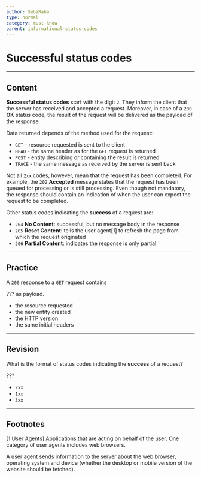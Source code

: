 ```yaml
---
author: SebaRaba
type: normal
category: must-know
parent: informational-status-codes
---
```


# Successful status codes


---

## Content

**Successful status codes** start with the digit `2`. They inform the client that the server has received and accepted a request. Moreover, in case of a `200` **OK** status code, the result of the request will be delivered as the payload of the response.

Data returned depends of the method used for the request:

- `GET` - resource requested is sent to the client
- `HEAD` - the same header as for the `GET` request is returned
- `POST` - entity describing or containing the result is returned
- `TRACE` - the same message as received by the server is sent back

Not all `2xx` codes, however, mean that the request has been completed. For example, the `202` **Accepted** message states that the request has been queued for processing or is still processing. Even though not mandatory, the response should contain an indication of when the user can expect the request to be completed.

Other status codes indicating the **success** of a request are:

- `204` **No Content**: successful, but no message body in the response
- `205` **Reset Content**: tells the user agent[1] to refresh the page from which the request originated
- `206` **Partial Content**: indicates the response is only partial


---

## Practice

A `200` response to a `GET` request contains

??? as payload.

- the resource requested
- the new entity created
- the HTTP version
- the same initial headers


---

## Revision

What is the format of status codes indicating the **success** of a request?

???

- `2xx`
- `1xx`
- `3xx`


---

## Footnotes

[1:User Agents]
Applications that are acting on behalf of the user. One category of user agents includes web browsers.

A user agent sends information to the server about the web browser, operating system and device (whether the desktop or mobile version of the website should be fetched).
